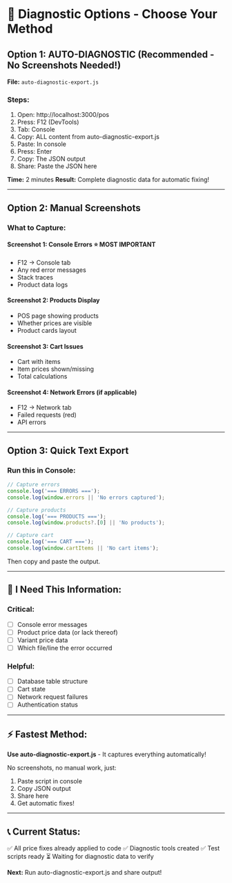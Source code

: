 # 🔧 Diagnostic Options - Choose Your Method

## Option 1: AUTO-DIAGNOSTIC (Recommended - No Screenshots Needed!)

**File:** `auto-diagnostic-export.js`

### Steps:
1. Open: http://localhost:3000/pos
2. Press: F12 (DevTools)
3. Tab: Console
4. Copy: ALL content from auto-diagnostic-export.js
5. Paste: In console
6. Press: Enter
7. Copy: The JSON output
8. Share: Paste the JSON here

**Time:** 2 minutes
**Result:** Complete diagnostic data for automatic fixing!

---

## Option 2: Manual Screenshots

### What to Capture:

#### Screenshot 1: Console Errors ⭐ MOST IMPORTANT
- F12 → Console tab
- Any red error messages
- Stack traces
- Product data logs

#### Screenshot 2: Products Display
- POS page showing products
- Whether prices are visible
- Product cards layout

#### Screenshot 3: Cart Issues
- Cart with items
- Item prices shown/missing
- Total calculations

#### Screenshot 4: Network Errors (if applicable)
- F12 → Network tab
- Failed requests (red)
- API errors

---

## Option 3: Quick Text Export

### Run this in Console:
```javascript
// Capture errors
console.log('=== ERRORS ===');
console.log(window.errors || 'No errors captured');

// Capture products
console.log('=== PRODUCTS ===');
console.log(window.products?.[0] || 'No products');

// Capture cart
console.log('=== CART ===');
console.log(window.cartItems || 'No cart items');
```

Then copy and paste the output.

---

## 🎯 I Need This Information:

### Critical:
- [ ] Console error messages
- [ ] Product price data (or lack thereof)
- [ ] Variant price data
- [ ] Which file/line the error occurred

### Helpful:
- [ ] Database table structure
- [ ] Cart state
- [ ] Network request failures
- [ ] Authentication status

---

## ⚡ Fastest Method:

**Use auto-diagnostic-export.js** - It captures everything automatically!

No screenshots, no manual work, just:
1. Paste script in console
2. Copy JSON output
3. Share here
4. Get automatic fixes!

---

## 📞 Current Status:

✅ All price fixes already applied to code
✅ Diagnostic tools created
✅ Test scripts ready
⏳ Waiting for diagnostic data to verify

**Next:** Run auto-diagnostic-export.js and share output!
